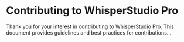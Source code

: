 # Contributing to WhisperStudio Pro

Thank you for your interest in contributing to WhisperStudio Pro. This document provides guidelines and best practices for contributions...